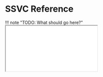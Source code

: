 # SSVC Reference

!!! note "TODO: What should go here?"
    <iframe src="findex.html"></iframe>
    

